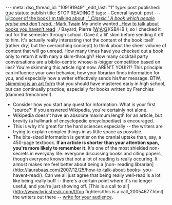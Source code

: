 --- meta: dsq_thread_id: "109191949" _edit_last: "1" type: post published: true status: publish title: STOP READING!!! tags: - General layout: post --- [![cover of the book I'm talking about](http://books.google.com/books?id=DOrCGAAACAAJ&printsec=frontcover&img=1&zoom=1&sig=p6vLSnZSksEuxWON9n-q3q9KcYk)](http://books.google.com/books?id=DOrCGAAACAAJ) [_'__Classic.' A book which people praise and don't read._ -Mark Twain](http://en.wikiquote.org/wiki/Mark_Twain) My uncle wanted _[How to talk about books you haven't read](http://www.worldcat.org/oclc/154677642&referer=brief_results) _/ Bayard, Pierre [[W](http://www.worldcat.org/oclc/154677642&referer=brief_results):[A](http://www.amazon.com/Talk-About-Books-Havent-Read/dp/1596914696/ref=sr_1_1?ie=UTF8&s=books&qid=1200361738&sr=1-1):[G](http://books.google.com/books?id=DOrCGAAACAAJ)](SB/HB ), so I checked it out for the semester through school. Gave it a lil' skim before sending it off to him. It's actually really interesting (not the content of the book itself [rather dry] but the overarching concept) to think about the sheer volume of content that will go unread. How many times have you checked out a book only to return it with nary a skim-through? How many cocktail party conversations are a biblio-centric whose-is-bigger competition based on lies? You're skimming this article right now. AREN'T YOU!?!? This principle can influence your own behavior, how your librarian finds information for you, and especially how a writer effectively sends his/her message. BTW, [skimming is an art form](http://modeforcaleb.blogspot.com/2005/10/how-to-skim.html) that you should have mastered early in high school, but can continually practice; especially for books written by Frenchies (damned frenchmen!). 

  * Consider how you start any quest for information. What is your first 'source?' If you answered Wikipedia, you're certainly not alone.
  * Wikipedia doesn't have an absolute maximum length for an article, but brevity (a hallmark of encyclopedic encyclopediae) is encouraged.
  * This is why it's great for the hard sciences especially -- the writers are trying to explain complex things in as little space as possible.
  * The bite-sized information is gentler on the cranial uptake than, say, a 450-page textbook. **If an article is shorter than your attention span, you're more likely to remember it.**
It's one of the most shielded non-secrets in everyday life: everyone
discussing books and citing papers, though everyone knows that not a lot of
reading is really occuring. It almost makes me feel better about being a [non-
reading librarian](http://laurabaas.com/2007/12/25/how-to-talk-about-books-
you-havent-read/). Can we all just agree that being really well-read is a lot
like being really buff -- there's a certain point where it's no longer useful,
and you're just showing off. [This is a call to
all](http://www.lyricsfreak.com/f/foo fighters/this is a call_20054677.html)
the writers out there -- [write for your
audience](http://books.google.com/books?id=-JY3AAAACAAJ).

